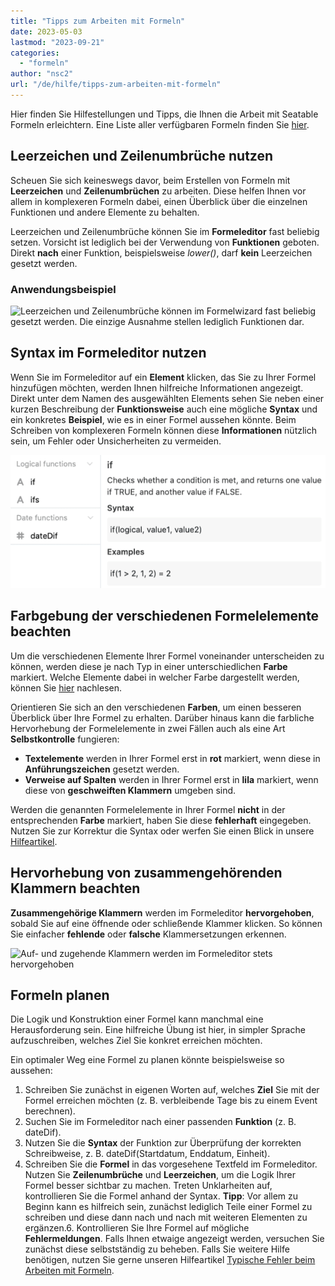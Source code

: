 ```yaml
---
title: "Tipps zum Arbeiten mit Formeln"
date: 2023-05-03
lastmod: "2023-09-21"
categories: 
  - "formeln"
author: "nsc2"
url: "/de/hilfe/tipps-zum-arbeiten-mit-formeln"
---
```


Hier finden Sie Hilfestellungen und Tipps, die Ihnen die Arbeit mit Seatable Formeln erleichtern. Eine Liste aller verfügbaren Formeln finden Sie [hier](https://seatable.io/docs/formeln/formelreferenz/).

## Leerzeichen und Zeilenumbrüche nutzen

Scheuen Sie sich keineswegs davor, beim Erstellen von Formeln mit **Leerzeichen** und **Zeilenumbrüchen** zu arbeiten. Diese helfen Ihnen vor allem in komplexeren Formeln dabei, einen Überblick über die einzelnen Funktionen und andere Elemente zu behalten.

Leerzeichen und Zeilenumbrüche können Sie im **Formeleditor** fast beliebig setzen. Vorsicht ist lediglich bei der Verwendung von **Funktionen** geboten. Direkt **nach** einer Funktion, beispielsweise _lower()_, darf **kein** Leerzeichen gesetzt werden.

### Anwendungsbeispiel

![Leerzeichen und Zeilenumbrüche können im Formelwizard fast beliebig gesetzt werden. Die einzige Ausnahme stellen lediglich Funktionen dar.](https://seatable.io/wp-content/uploads/2023/01/benutzen-Sie-leerzeichen-und-spaltenumbrueche.png)

## Syntax im Formeleditor nutzen

Wenn Sie im Formeleditor auf ein **Element** klicken, das Sie zu Ihrer Formel hinzufügen möchten, werden Ihnen hilfreiche Informationen angezeigt. Direkt unter dem Namen des ausgewählten Elements sehen Sie neben einer kurzen Beschreibung der **Funktionsweise** auch eine mögliche **Syntax** und ein konkretes **Beispiel**, wie es in einer Formel aussehen könnte. Beim Schreiben von komplexeren Formeln können diese **Informationen** nützlich sein, um Fehler oder Unsicherheiten zu vermeiden.

![Informationen zu einem Element im Formelwizard](images/Informationen-zu-einem-Element.png)

## Farbgebung der verschiedenen Formelelemente beachten

Um die verschiedenen Elemente Ihrer Formel voneinander unterscheiden zu können, werden diese je nach Typ in einer unterschiedlichen **Farbe** markiert. Welche Elemente dabei in welcher Farbe dargestellt werden, können Sie [hier](https://seatable.io/docs/formeln/grundlagen-von-seatable-formeln/#klare-farbsprache-zur-orientierung) nachlesen.

Orientieren Sie sich an den verschiedenen **Farben**, um einen besseren Überblick über Ihre Formel zu erhalten. Darüber hinaus kann die farbliche Hervorhebung der Formelelemente in zwei Fällen auch als eine Art **Selbstkontrolle** fungieren:

- **Textelemente** werden in Ihrer Formel erst in **rot** markiert, wenn diese in **Anführungszeichen** gesetzt werden.
- **Verweise auf Spalten** werden in Ihrer Formel erst in **lila** markiert, wenn diese von **geschweiften Klammern** umgeben sind.

Werden die genannten Formelelemente in Ihrer Formel **nicht** in der entsprechenden **Farbe** markiert, haben Sie diese **fehlerhaft** eingegeben. Nutzen Sie zur Korrektur die Syntax oder werfen Sie einen Blick in unsere [Hilfeartikel](https://seatable.io/docs-category/formeln/).

## Hervorhebung von zusammengehörenden Klammern beachten

**Zusammengehörige Klammern** werden im Formeleditor **hervorgehoben**, sobald Sie auf eine öffnende oder schließende Klammer klicken. So können Sie einfacher **fehlende** oder **falsche** Klammersetzungen erkennen.

![Auf- und zugehende Klammern werden im Formeleditor stets hervorgehoben](https://seatable.io/wp-content/uploads/2023/01/example-brackets.png)

## Formeln planen

Die Logik und Konstruktion einer Formel kann manchmal eine Herausforderung sein. Eine hilfreiche Übung ist hier, in simpler Sprache aufzuschreiben, welches Ziel Sie konkret erreichen möchten.

Ein optimaler Weg eine Formel zu planen könnte beispielsweise so aussehen:

1. Schreiben Sie zunächst in eigenen Worten auf, welches **Ziel** Sie mit der Formel erreichen möchten (z. B. verbleibende Tage bis zu einem Event berechnen).
2. Suchen Sie im Formeleditor nach einer passenden **Funktion** (z. B. dateDif).
3. Nutzen Sie die **Syntax** der Funktion zur Überprüfung der korrekten Schreibweise, z. B. dateDif(Startdatum, Enddatum, Einheit).
4. Schreiben Sie die **Formel** in das vorgesehene Textfeld im Formeleditor. Nutzen Sie **Zeilenumbrüche** und **Leerzeichen**, um die Logik Ihrer Formel besser sichtbar zu machen. Treten Unklarheiten auf, kontrollieren Sie die Formel anhand der Syntax.
**Tipp**: Vor allem zu Beginn kann es hilfreich sein, zunächst lediglich Teile einer Formel zu schreiben und diese dann nach und nach mit weiteren Elementen zu ergänzen.6. Kontrollieren Sie Ihre Formel auf mögliche **Fehlermeldungen**. Falls Ihnen etwaige angezeigt werden, versuchen Sie zunächst diese selbstständig zu beheben. Falls Sie weitere Hilfe benötigen, nutzen Sie gerne unseren Hilfeartikel [Typische Fehler beim Arbeiten mit Formeln](https://seatable.io/docs/formeln/typische-fehler-beim-arbeiten-mit-formeln/).
